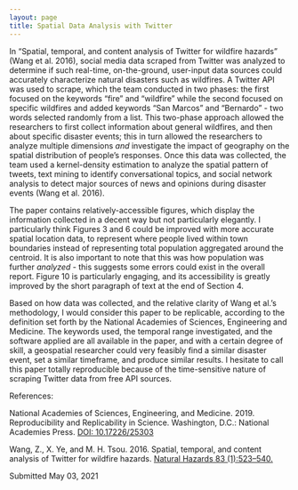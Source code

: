 ```yaml
---
layout: page
title: Spatial Data Analysis with Twitter
---
```


In “Spatial, temporal, and content analysis of Twitter for wildfire hazards” (Wang et al. 2016), social media data scraped from Twitter was analyzed to determine if such real-time, on-the-ground, user-input data sources could accurately characterize natural disasters such as wildfires. A Twitter API was used to scrape, which the team conducted in two phases: the first focused on the keywords “fire” and “wildfire” while the second focused on specific wildfires and added keywords “San Marcos” and “Bernardo” - two words selected randomly from a list. This two-phase approach allowed the researchers to first collect information about general wildfires, and then about specific disaster events; this in turn allowed the researchers to analyze multiple dimensions *and* investigate the impact of geography on the spatial distribution of people’s responses. Once this data was collected, the team used a kernel-density estimation to analyze the spatial pattern of tweets, text mining to identify conversational topics, and social network analysis to detect major sources of news and opinions during disaster events (Wang et al. 2016).

The paper contains relatively-accessible figures, which display the information collected in a decent way but not particularly elegantly. I particularly think Figures 3 and 6 could be improved with more accurate spatial location data, to represent where people lived within town boundaries instead of representing total population aggregated around the centroid. It is also important to note that this was how population was further *analyzed* - this suggests some errors could exist in the overall report. Figure 10 is particularly engaging, and its accessibility is greatly improved by the short paragraph of text at the end of Section 4.

Based on how data was collected, and the relative clarity of Wang et al.’s methodology, I would consider this paper to be replicable, according to the definition set forth by the National Academies of Sciences, Engineering and Medicine. The keywords used, the temporal range investigated, and the software applied are all available in the paper, and with a certain degree of skill, a geospatial researcher could very feasibly find a similar disaster event, set a similar timeframe, and produce similar results. I hesitate to call this paper totally reproducible because of the time-sensitive nature of scraping Twitter data from free API sources.

References:

National Academies of Sciences, Engineering, and Medicine. 2019. Reproducibility and Replicability in Science. Washington, D.C.: National Academies Press. [DOI: 10.17226/25303](https://www.nap.edu/catalog/25303/reproducibility-and-replicability-in-science)

Wang, Z., X. Ye, and M. H. Tsou. 2016. Spatial, temporal, and content analysis of Twitter for wildfire hazards. [Natural Hazards 83 (1):523–540.](https://github.com/GIS4DEV/literature/blob/master/Spatial%20%2C%20temporal%20%2C%20and%20content%20analysis%20of%20Twitter.pdf)

Submitted May 03, 2021
